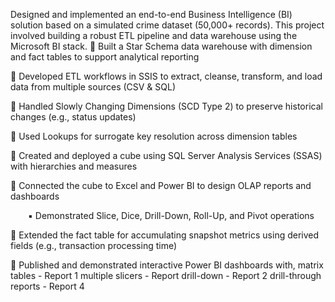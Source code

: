 Designed and implemented an end-to-end Business Intelligence (BI) solution based on a simulated crime dataset (50,000+ records). This project involved building a robust ETL pipeline and data warehouse using the Microsoft BI stack.
🔹 Built a Star Schema data warehouse with dimension and fact tables to support analytical reporting

🔹 Developed ETL workflows in SSIS to extract, cleanse, transform, and load data from multiple sources (CSV & SQL)

🔹 Handled Slowly Changing Dimensions (SCD Type 2) to preserve historical changes (e.g., status updates)

🔹 Used Lookups for surrogate key resolution across dimension tables

🔹 Created and deployed a cube using SQL Server Analysis Services (SSAS) with hierarchies and measures

🔹 Connected the cube to Excel and Power BI to design OLAP reports and dashboards

  ▪ Demonstrated Slice, Dice, Drill-Down, Roll-Up, and Pivot operations
  
🔹 Extended the fact table for accumulating snapshot metrics using derived fields (e.g., transaction processing time)

🔹 Published and demonstrated interactive Power BI dashboards with,
matrix tables - Report 1
multiple slicers - Report 
drill-down - Report 2
drill-through reports - Report 4
